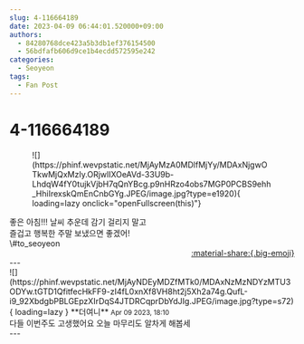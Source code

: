 ```yaml
---
slug: 4-116664189
date: 2023-04-09 06:44:01.520000+09:00
authors:
  - 84280768dce423a5b3db1ef376154500
  - 56bdfafb606d9ce1b4ecdd572595e242
categories:
  - Seoyeon
tags:
  - Fan Post
---
```


# 4-116664189

<div class="post-container" markdown="1">
<div class="content-container md-sidebar__scrollwrap" markdown="1">


<figure markdown="1">
![](https://phinf.wevpstatic.net/MjAyMzA0MDlfMjYy/MDAxNjgwOTkwMjQxMzIy.ORjwlIXOeAVd-33U9b-LhdqW4fY0tujkVjbH7qQnYBcg.p9nHRzo4obs7MGP0PCBS9ehh_HhiIrexskQmEnCnbGYg.JPEG/image.jpg?type=e1920){ loading=lazy onclick="openFullscreen(this)"}
</figure>
좋은 아침!!! 날씨 추운데 감기 걸리지 말고<br>즐겁고 행복한 주말 보냈으면 좋겠어!<br>\#to_seoyeon 

</div>
</div>

<div style="text-align: right;" markdown="1">
<a href="https://weverse.io/fromis9/fanpost/4-116664189" style="text-align: right;">:material-share:{.big-emoji}</a>
</div>
---

<div class="comments-container md-sidebar__scrollwrap" markdown="1">
<div class="comment" markdown="1">
<div class='id-container' markdown="1">
![](https://phinf.wevpstatic.net/MjAyNDEyMDZfMTk0/MDAxNzMzNDYzMTU3ODYw.tGTD1QfitfecHkFF9-zI4fL0xnXf8VH8ht2j5Xh2a74g.QufL-i9_92XbdgbPBLGEpzXIrDqS4JTDRCqprDbYdJIg.JPEG/image.jpg?type=s72){ loading=lazy }
**<span class="artist">더여니</span>** <small>Apr 09 2023, 18:10</small><br>
</div>
<div class='comment-body' markdown="1">
다들 이번주도 고생했어요 오늘 마무리도 알차게 해봅세
</div>
</div>
</div>
---

